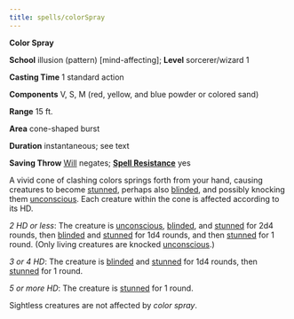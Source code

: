 ```yaml
---
title: spells/colorSpray
---
```

 **Color Spray**

**School** illusion (pattern) [mind-affecting]; **Level** sorcerer/wizard 1

**Casting Time** 1 standard action

**Components** V, S, M (red, yellow, and blue powder or colored sand)

**Range** 15 ft.

**Area** cone-shaped burst

**Duration** instantaneous; see text

**Saving Throw** [Will](../combat#_will) negates; **[Spell Resistance](../glossary#_spell-resistance)** yes

A vivid cone of clashing colors springs forth from your hand, causing creatures to become [stunned](../glossary#_stunned), perhaps also [blinded](../glossary#_blinded), and possibly knocking them [unconscious](../glossary#_unconscious). Each creature within the cone is affected according to its HD.

_2 HD or less_: The creature is [unconscious](../glossary#_unconscious), [blinded](../glossary#_blinded), and [stunned](../glossary#_stunned) for 2d4 rounds, then [blinded](../glossary#_blinded) and [stunned](../glossary#_stunned) for 1d4 rounds, and then [stunned](../glossary#_stunned) for 1 round. (Only living creatures are knocked [unconscious](../glossary#_unconscious).)

_3 or 4 HD_: The creature is [blinded](../glossary#_blinded) and [stunned](../glossary#_stunned) for 1d4 rounds, then [stunned](../glossary#_stunned) for 1 round.

_5 or more HD_: The creature is [stunned](../glossary#_stunned) for 1 round.

Sightless creatures are not affected by _color spray_.

